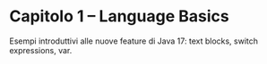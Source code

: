 # Capitolo 1 – Language Basics

Esempi introduttivi alle nuove feature di Java 17: text blocks, switch expressions, var.
